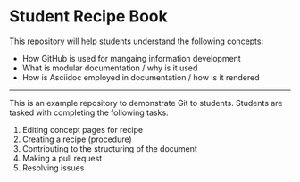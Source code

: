 # Student Recipe Book

This repository will help students understand the following concepts:
* How GitHub is used for mangaing information development
* What is modular documentation / why is it used
* How is Asciidoc employed in documentation / how is it rendered
___________________________________________________________________________________________________________________

This is an example repository to demonstrate Git to students. Students are tasked with completing the following tasks:
1) Editing concept pages for recipe
2) Creating a recipe (procedure) 
3) Contributing to the structuring of the document
4) Making a pull request
5) Resolving issues


